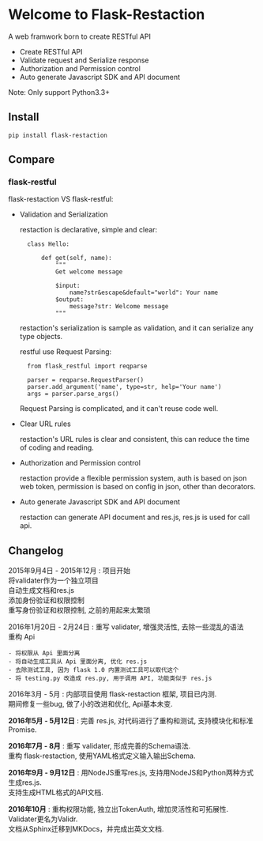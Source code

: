 # Welcome to Flask-Restaction

A web framwork born to create RESTful API

- Create RESTful API
- Validate request and Serialize response
- Authorization and Permission control
- Auto generate Javascript SDK and API document

Note: Only support Python3.3+

## Install

    pip install flask-restaction

## Compare

### flask-restful

flask-restaction VS flask-restful:

- Validation and Serialization

    restaction is declarative, simple and clear:

        class Hello:

            def get(self, name):
                """
                Get welcome message

                $input:
                    name?str&escape&default="world": Your name
                $output:
                    message?str: Welcome message
                """

    restaction's serialization is sample as validation, and it can serialize
    any type objects.

    restful use Request Parsing:

        from flask_restful import reqparse

        parser = reqparse.RequestParser()
        parser.add_argument('name', type=str, help='Your name')
        args = parser.parse_args()

    Request Parsing is complicated, and it can't reuse code well.

- Clear URL rules

    restaction's URL rules is clear and consistent, this can reduce the time of
    coding and reading.

- Authorization and Permission control

    restaction provide a flexible permission system, auth is based on json web token, 
    permission is based on config in json, other than decorators.

- Auto generate Javascript SDK and API document

    restaction can generate API document and res.js, res.js is used for call api.

    
## Changelog

2015年9月4日 - 2015年12月
:   项目开始  
    将validater作为一个独立项目  
    自动生成文档和res.js  
    添加身份验证和权限控制  
    重写身份验证和权限控制, 之前的用起来太繁琐  

2016年1月20日 - 2月24日
:   重写 validater, 增强灵活性, 去除一些混乱的语法  
    重构 Api  

    - 将权限从 Api 里面分离
    - 将自动生成工具从 Api 里面分离, 优化 res.js
    - 去除测试工具, 因为 flask 1.0 内置测试工具可以取代这个
    - 将 testing.py 改造成 res.py, 用于调用 API, 功能类似于 res.js

2016年3月 - 5月
:   内部项目使用 flask-restaction 框架, 项目已内测.  
    期间修复一些bug, 做了小的改进和优化, Api基本未变.  

**2016年5月 - 5月12日**
:   完善 res.js, 对代码进行了重构和测试, 支持模块化和标准 Promise.

**2016年7月 - 8月**
:   重写 validater, 形成完善的Schema语法.  
    重构 flask-restaction, 使用YAML格式定义输入输出Schema.  

**2016年9月 - 9月12日**
:   用NodeJS重写res.js, 支持用NodeJS和Python两种方式生成res.js.  
    支持生成HTML格式的API文档.

**2016年10月**
:   重构权限功能, 独立出TokenAuth, 增加灵活性和可拓展性.  
    Validater更名为Validr.  
    文档从Sphinx迁移到MKDocs，并完成出英文文档.  
